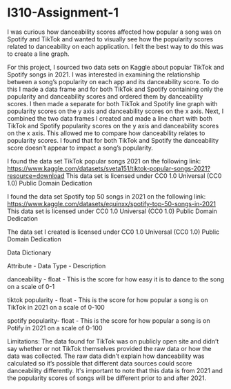 # I310-Assignment-1
I was curious how danceability scores affected how popular a song was on Spotify and TikTok and wanted to visually see how the popularity scores related to danceability on each application. I felt the best way to do this was to create a line graph.

For this project, I sourced two data sets on Kaggle about popular TikTok and Spotify songs in 2021. I was interested in examining the relationship between a song’s popularity on each app and its danceability score. To do this I made a data frame and for both TikTok and Spotify containing only the popularity and danceability scores and ordered them by danceability scores. I then made a separate for both TikTok and Spotify line graph with popularity scores on the y axis and danceability scores on the x axis. Next, I combined the two data frames I created and made a line chart with both TikTok and Spotify popularity scores on the y axis and danceability scores on the x axis. This allowed me to compare how danceability relates to popularity scores. I found that for both TikTok and Spotify the danceability score doesn’t appear to impact a song’s popularity.


I found the data set TikTok popular songs 2021 on the following link: https://www.kaggle.com/datasets/sveta151/tiktok-popular-songs-2021?resource=download
This data set is licensed under CC0 1.0 Universal (CC0 1.0) Public Domain Dedication

I found the data set Spotify top 50 songs in 2021 on the following link: https://www.kaggle.com/datasets/equinxx/spotify-top-50-songs-in-2021
This data set is licensed under CC0 1.0 Universal (CC0 1.0) Public Domain Dedication

The data set I created is licensed under CC0 1.0 Universal (CC0 1.0) Public Domain Dedication

Data Dictionary 

Attribute	- Data Type	- Description

danceability - float - This is the score for how easy it is to dance to the song on a scale of 0-1

tiktok popularity	- float -	This is the score for how popular a song is on TikTok in 2021 on a scale of 0-100

spotify popularity- float	- This is the score for how popular a song is on Potify in 2021 on a scale of 0-100


Limitations: The data found for TikTok was on publicly open site and didn’t say whether or not TikTok themselves provided the raw data or how the data was collected. The raw data didn’t explain how danceability was calculated so it’s possible that different data sources could score danceability differently. It's important to note that this data is from 2021 and the popularity scores of songs will be different prior to and after 2021.
